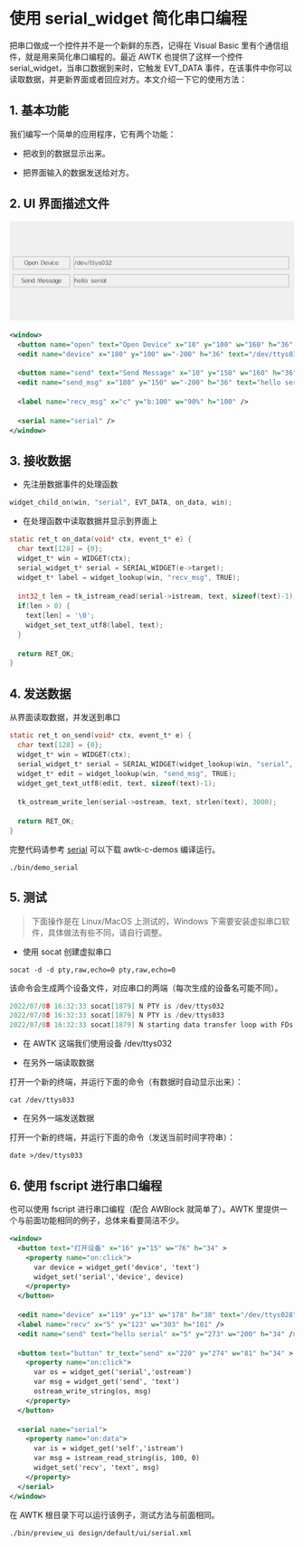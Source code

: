 # 使用 serial\_widget 简化串口编程

把串口做成一个控件并不是一个新鲜的东西，记得在 Visual Basic 里有个通信组件，就是用来简化串口编程的。最近 AWTK 也提供了这样一个控件 serial\_widget，当串口数据到来时，它触发 EVT\_DATA 事件，在该事件中你可以读取数据，并更新界面或者回应对方。本文介绍一下它的使用方法：

## 1. 基本功能

我们编写一个简单的应用程序，它有两个功能：

* 把收到的数据显示出来。

* 把界面输入的数据发送给对方。

## 2. UI 界面描述文件

![](images/serial.png)

```xml
<window>
  <button name="open" text="Open Device" x="10" y="100" w="160" h="36" />
  <edit name="device" x="180" y="100" w="-200" h="36" text="/dev/ttys032" />

  <button name="send" text="Send Message" x="10" y="150" w="160" h="36" />
  <edit name="send_msg" x="180" y="150" w="-200" h="36" text="hello serial" />

  <label name="recv_msg" x="c" y="b:100" w="90%" h="100" />

  <serial name="serial" />
</window>
```

## 3. 接收数据

* 先注册数据事件的处理函数

```c
widget_child_on(win, "serial", EVT_DATA, on_data, win);
```

* 在处理函数中读取数据并显示到界面上

```c
static ret_t on_data(void* ctx, event_t* e) {
  char text[128] = {0};
  widget_t* win = WIDGET(ctx);
  serial_widget_t* serial = SERIAL_WIDGET(e->target);
  widget_t* label = widget_lookup(win, "recv_msg", TRUE);

  int32_t len = tk_istream_read(serial->istream, text, sizeof(text)-1);
  if(len > 0) {
    text[len] = '\0';
    widget_set_text_utf8(label, text);
  }

  return RET_OK;
}
```

## 4. 发送数据

从界面读取数据，并发送到串口

```c
static ret_t on_send(void* ctx, event_t* e) {
  char text[128] = {0};
  widget_t* win = WIDGET(ctx);
  serial_widget_t* serial = SERIAL_WIDGET(widget_lookup(win, "serial", TRUE));
  widget_t* edit = widget_lookup(win, "send_msg", TRUE);
  widget_get_text_utf8(edit, text, sizeof(text)-1);

  tk_ostream_write_len(serial->ostream, text, strlen(text), 3000);

  return RET_OK;
}
```

完整代码请参考 [serial](https://github.com/zlgopen/awtk-c-demos/blob/master/demos/serial.c) 可以下载 awtk-c-demos 编译运行。

```
./bin/demo_serial
```

## 5. 测试

> 下面操作是在 Linux/MacOS 上测试的，Windows 下需要安装虚拟串口软件，具体做法有些不同，请自行调整。

* 使用 socat 创建虚拟串口

```
socat -d -d pty,raw,echo=0 pty,raw,echo=0
```

该命令会生成两个设备文件，对应串口的两端（每次生成的设备名可能不同）。

```c
2022/07/08 16:32:33 socat[1879] N PTY is /dev/ttys032
2022/07/08 16:32:33 socat[1879] N PTY is /dev/ttys033
2022/07/08 16:32:33 socat[1879] N starting data transfer loop with FDs [5,5] and [7,7]
```

* 在 AWTK 这端我们使用设备 /dev/ttys032

* 在另外一端读取数据

打开一个新的终端，并运行下面的命令（有数据时自动显示出来）：

```
cat /dev/ttys033
```

* 在另外一端发送数据

打开一个新的终端，并运行下面的命令（发送当前时间字符串）：

```
date >/dev/ttys033
```

## 6. 使用 fscript 进行串口编程

也可以使用 fscript 进行串口编程（配合 AWBlock 就简单了）。AWTK 里提供一个与前面功能相同的例子，总体来看要简洁不少。

```xml
<window>
  <button text="打开设备" x="16" y="15" w="76" h="34" >
    <property name="on:click">
      var device = widget_get('device', 'text')
      widget_set('serial','device', device)
    </property>
  </button>

  <edit name="device" x="119" y="13" w="178" h="38" text="/dev/ttys028" />
  <label name="recv" x="5" y="123" w="303" h="101" />
  <edit name="send" text="hello serial" x="5" y="273" w="200" h="34" />

  <button text="button" tr_text="send" x="220" y="274" w="81" h="34" >
    <property name="on:click">
      var os = widget_get('serial','ostream')
      var msg = widget_get('send', 'text')
      ostream_write_string(os, msg)
    </property>
  </button>

  <serial name="serial">
    <property name="on:data">
      var is = widget_get('self','istream')
      var msg = istream_read_string(is, 100, 0)
      widget_set('recv', 'text', msg)
    </property>
  </serial>
</window>
```

在 AWTK 根目录下可以运行该例子，测试方法与前面相同。

```
./bin/preview_ui design/default/ui/serial.xml
```
